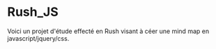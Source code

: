 # Rush_JS
Voici un projet d'étude effecté en Rush visant à céer une mind map en javascript/jquery/css.
